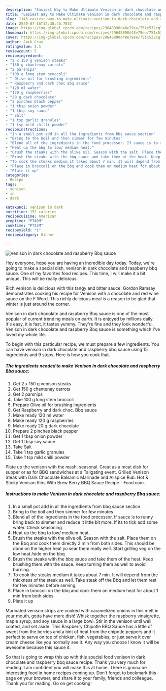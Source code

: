 ```yaml
---
description: "Easiest Way to Make Ultimate Venison in dark chocolate and raspberry Bbq sauce"
title: "Easiest Way to Make Ultimate Venison in dark chocolate and raspberry Bbq sauce"
slug: 1143-easiest-way-to-make-ultimate-venison-in-dark-chocolate-and-raspberry-bbq-sauce
date: 2020-07-16T12:38:46.703Z
image: https://img-global.cpcdn.com/recipes/29648890d48e79ee/751x532cq70/venison-in-dark-chocolate-and-raspberry-bbq-sauce-recipe-main-photo.jpg
thumbnail: https://img-global.cpcdn.com/recipes/29648890d48e79ee/751x532cq70/venison-in-dark-chocolate-and-raspberry-bbq-sauce-recipe-main-photo.jpg
cover: https://img-global.cpcdn.com/recipes/29648890d48e79ee/751x532cq70/venison-in-dark-chocolate-and-raspberry-bbq-sauce-recipe-main-photo.jpg
author: Jack Cruz
ratingvalue: 3.5
reviewcount: 5
recipeingredient:
- "2 x 150 g venison steaks"
- "150 g chantenay carrots"
- "2 parsnips"
- "100 g long stem broccoli"
- " Olive oil for brushing ingredients"
- " Raspberry and dark choc Bbq sauce"
- "120 ml water"
- "120 g raspberries"
- "20 g dark chocolate"
- "2 pinches black pepper"
- "1 tbsp onion powder"
- "1 tbsp soy sauce"
- " Salt"
- "1 tsp garlic granules"
- "1 tsp mild chilli powder"
recipeinstructions:
- "In a small pot add in all the ingredients from bbq sauce section"
- "Bring to the boil and then simmer for few minutes"
- "Blend all of the ingredients in the food processor. If sauce is to runny bring back to simmer and reduce it little bit more. If its to tick add some water. Check seasoning"
- "Heat up the bbq to low/ medium heat."
- "Brush the steaks with the olive oil. Season with the salt. Place them on the Bbq and cook them directly 2 min from both sides. This should be done on the higher heat yo sear them really well. Start grilling veg on the low heat /side on the bbq"
- "Brush the steaks with the bbq sauce and take them of the heat. Keep brushing them with the sauce. Keep turning them as well to avoid burning."
- "To cook the steaks medium it takes about 7 min. It will depend from the thickness of the steak as well. Take steak off the Bbq and let them rest for few minutes before serving"
- "Place in broccoli on the bbq and cook them on medium heat for about 1 min from both sides."
- "Plate it up"
categories:
- Recipe
tags:
- venison
- in
- dark

katakunci: venison in dark 
nutrition: 152 calories
recipecuisine: American
preptime: "PT40M"
cooktime: "PT33M"
recipeyield: "1"
recipecategory: Dinner

---
```



![Venison in dark chocolate and raspberry Bbq sauce](https://img-global.cpcdn.com/recipes/29648890d48e79ee/751x532cq70/venison-in-dark-chocolate-and-raspberry-bbq-sauce-recipe-main-photo.jpg)

Hey everyone, hope you are having an incredible day today. Today, we're going to make a special dish, venison in dark chocolate and raspberry bbq sauce. One of my favorites food recipes. This time, I will make it a bit unique. This will be really delicious.

Rich venison is delicious with this tangy and bitter sauce. Gordon Ramsay demonstrates cooking his recipe for Venison with a chocolate and red wine sauce on the F Word. This richly delicious meal is a reason to be glad that winter is just around the corner.

Venison in dark chocolate and raspberry Bbq sauce is one of the most popular of current trending meals on earth. It is enjoyed by millions daily. It's easy, it is fast, it tastes yummy. They're fine and they look wonderful. Venison in dark chocolate and raspberry Bbq sauce is something which I've loved my whole life.


To begin with this particular recipe, we must prepare a few ingredients. You can have venison in dark chocolate and raspberry bbq sauce using 15 ingredients and 9 steps. Here is how you cook that.

<!--inarticleads1-->

##### The ingredients needed to make Venison in dark chocolate and raspberry Bbq sauce:

1. Get 2 x 150 g venison steaks
1. Get 150 g chantenay carrots
1. Get 2 parsnips
1. Take 100 g long stem broccoli
1. Prepare  Olive oil for brushing ingredients
1. Get  Raspberry and dark choc. Bbq sauce
1. Make ready 120 ml water
1. Make ready 120 g raspberries
1. Make ready 20 g dark chocolate
1. Prepare 2 pinches black pepper
1. Get 1 tbsp onion powder
1. Get 1 tbsp soy sauce
1. Take  Salt
1. Take 1 tsp garlic granules
1. Take 1 tsp mild chilli powder


Plate up the venison with the mash, seasonal. Great as a meat dish for supper or as for BBQ sandwiches at a Tailgating event. Grilled Venison Steak with Dark Chocolate Balsamic Marinade and Allspice Rub. Hot &amp; Sticky Venison Ribs With Brew Berry BBQ Sauce Recipe - Food.com. 

<!--inarticleads2-->

##### Instructions to make Venison in dark chocolate and raspberry Bbq sauce:

1. In a small pot add in all the ingredients from bbq sauce section
1. Bring to the boil and then simmer for few minutes
1. Blend all of the ingredients in the food processor. If sauce is to runny bring back to simmer and reduce it little bit more. If its to tick add some water. Check seasoning
1. Heat up the bbq to low/ medium heat.
1. Brush the steaks with the olive oil. Season with the salt. Place them on the Bbq and cook them directly 2 min from both sides. This should be done on the higher heat yo sear them really well. Start grilling veg on the low heat /side on the bbq
1. Brush the steaks with the bbq sauce and take them of the heat. Keep brushing them with the sauce. Keep turning them as well to avoid burning.
1. To cook the steaks medium it takes about 7 min. It will depend from the thickness of the steak as well. Take steak off the Bbq and let them rest for few minutes before serving
1. Place in broccoli on the bbq and cook them on medium heat for about 1 min from both sides.
1. Plate it up


Marinated venison strips are cooked with caramelized onions in this melt in your mouth, gotta have more dish! Whisk together the raspberry vinaigrette, maple syrup, and soy sauce in a large bowl. Stir in the venison until well coated, and set aside. This Raspberry Chipotle BBQ Sauce has a little of sweet from the berries and a hint of heat from the chipotle peppers and it perfect to serve on top of chicken, fish, vegetables, or just serve it over cream cheese like you normally see it. Any way you choose I know it will be awesome because this sauce it. 

So that is going to wrap this up with this special food venison in dark chocolate and raspberry bbq sauce recipe. Thank you very much for reading. I am confident you will make this at home. There is gonna be interesting food in home recipes coming up. Don't forget to bookmark this page on your browser, and share it to your family, friends and colleague. Thank you for reading. Go on get cooking!
